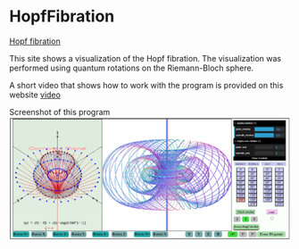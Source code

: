 # HopfFibration
</p>
<a href ="https://vlad0007.github.io/HopfFibration/" target="_blank">
Hopf fibration</a>
</p>

<p>
  This site shows a visualization of the Hopf fibration. 
The visualization was performed using quantum rotations on the 
Riemann-Bloch sphere.
</p>
<p>
A short video that shows how to work with the program is provided on this website
<a href = "https://www.youtube.com/watch?v=hkepdIH3IU8" target="_blank">video</a> 
</p>

<p>
Screenshot of this program
<img src="images/H1.png"
</p>
